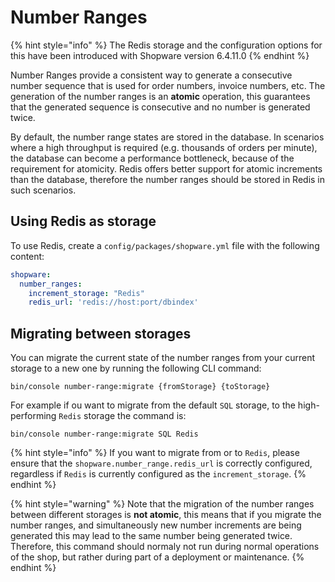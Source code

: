 # Number Ranges

{% hint style="info" %}
The Redis storage and the configuration options for this have been introduced with Shopware version 6.4.11.0
{% endhint %}

Number Ranges provide a consistent way to generate a consecutive number sequence that is used for order numbers, invoice numbers, etc.
The generation of the number ranges is an **atomic** operation, this guarantees that the generated sequence is consecutive and no number is generated twice.

By default, the number range states are stored in the database.
In scenarios where a high throughput is required (e.g. thousands of orders per minute), the database can become a performance bottleneck, because of the requirement for atomicity.
Redis offers better support for atomic increments than the database, therefore the number ranges should be stored in Redis in such scenarios.

## Using Redis as storage

To use Redis, create a `config/packages/shopware.yml` file with the following content:

```yaml
shopware:
  number_ranges:
    increment_storage: "Redis"
    redis_url: 'redis://host:port/dbindex'
```

## Migrating between storages

You can migrate the current state of the number ranges from your current storage to a new one by running the following CLI command:

```shell
bin/console number-range:migrate {fromStorage} {toStorage}
```

For example if ou want to migrate from the default `SQL` storage, to the high-performing `Redis` storage the command is:

```shell
bin/console number-range:migrate SQL Redis
```

{% hint style="info" %}
If you want to migrate from or to `Redis`, please ensure that the `shopware.number_range.redis_url` is correctly configured, regardless if `Redis` is currently configured as the `increment_storage`.
{% endhint %}

{% hint style="warning" %}
Note that the migration of the number ranges between different storages is **not atomic**, this means that if you migrate the number ranges, and simultaneously new number increments are being generated this may lead to the same number being generated twice.
Therefore, this command should normaly not run during normal operations of the shop, but rather during part of a deployment or maintenance.
{% endhint %}
